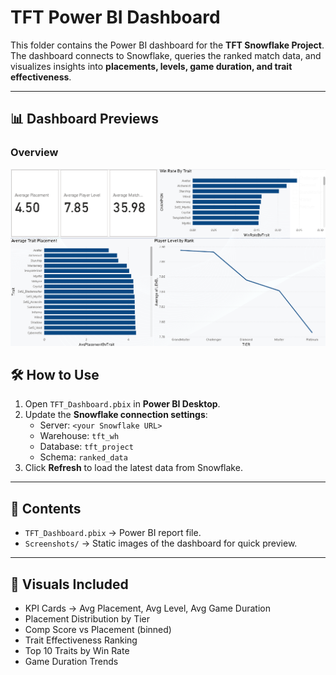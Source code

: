 # TFT Power BI Dashboard

This folder contains the Power BI dashboard for the **TFT Snowflake Project**.  
The dashboard connects to Snowflake, queries the ranked match data, and visualizes insights into **placements, levels, game duration, and trait effectiveness**.

---

## 📊 Dashboard Previews

### Overview
![Overview Screenshot](Screenshots/Dashboard.png)


## 🛠 How to Use

1. Open `TFT_Dashboard.pbix` in **Power BI Desktop**.  
2. Update the **Snowflake connection settings**:
   - Server: `<your Snowflake URL>`
   - Warehouse: `tft_wh`
   - Database: `tft_project`
   - Schema: `ranked_data`
3. Click **Refresh** to load the latest data from Snowflake.  

---

## 📂 Contents
- `TFT_Dashboard.pbix` → Power BI report file.  
- `Screenshots/` → Static images of the dashboard for quick preview.  

---

## 🔎 Visuals Included
- KPI Cards → Avg Placement, Avg Level, Avg Game Duration  
- Placement Distribution by Tier  
- Comp Score vs Placement (binned)  
- Trait Effectiveness Ranking  
- Top 10 Traits by Win Rate  
- Game Duration Trends  
